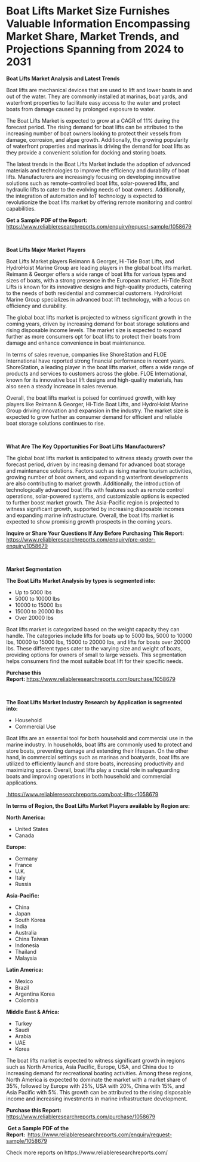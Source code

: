 <p><h1>Boat Lifts Market Size Furnishes Valuable Information Encompassing Market Share, Market Trends, and Projections Spanning from 2024 to 2031</h1></p><p><strong>Boat Lifts Market Analysis and Latest Trends</strong></p>
<p><p>Boat lifts are mechanical devices that are used to lift and lower boats in and out of the water. They are commonly installed at marinas, boat yards, and waterfront properties to facilitate easy access to the water and protect boats from damage caused by prolonged exposure to water.</p><p>The Boat Lifts Market is expected to grow at a CAGR of 11% during the forecast period. The rising demand for boat lifts can be attributed to the increasing number of boat owners looking to protect their vessels from damage, corrosion, and algae growth. Additionally, the growing popularity of waterfront properties and marinas is driving the demand for boat lifts as they provide a convenient solution for docking and storing boats.</p><p>The latest trends in the Boat Lifts Market include the adoption of advanced materials and technologies to improve the efficiency and durability of boat lifts. Manufacturers are increasingly focusing on developing innovative solutions such as remote-controlled boat lifts, solar-powered lifts, and hydraulic lifts to cater to the evolving needs of boat owners. Additionally, the integration of automation and IoT technology is expected to revolutionize the boat lifts market by offering remote monitoring and control capabilities.</p></p>
<p><strong>Get a Sample PDF of the Report:&nbsp;</strong> <a href="https://www.reliableresearchreports.com/enquiry/request-sample/1058679">https://www.reliableresearchreports.com/enquiry/request-sample/1058679</a></p>
<p>&nbsp;</p>
<p><strong>Boat Lifts Major Market Players</strong></p>
<p><p>Boat Lifts Market players Reimann & Georger, Hi-Tide Boat Lifts, and HydroHoist Marine Group are leading players in the global boat lifts market. Reimann & Georger offers a wide range of boat lifts for various types and sizes of boats, with a strong presence in the European market. Hi-Tide Boat Lifts is known for its innovative designs and high-quality products, catering to the needs of both residential and commercial customers. HydroHoist Marine Group specializes in advanced boat lift technology, with a focus on efficiency and durability.</p><p>The global boat lifts market is projected to witness significant growth in the coming years, driven by increasing demand for boat storage solutions and rising disposable income levels. The market size is expected to expand further as more consumers opt for boat lifts to protect their boats from damage and enhance convenience in boat maintenance.</p><p>In terms of sales revenue, companies like ShoreStation and FLOE International have reported strong financial performance in recent years. ShoreStation, a leading player in the boat lifts market, offers a wide range of products and services to customers across the globe. FLOE International, known for its innovative boat lift designs and high-quality materials, has also seen a steady increase in sales revenue.</p><p>Overall, the boat lifts market is poised for continued growth, with key players like Reimann & Georger, Hi-Tide Boat Lifts, and HydroHoist Marine Group driving innovation and expansion in the industry. The market size is expected to grow further as consumer demand for efficient and reliable boat storage solutions continues to rise.</p></p>
<p>&nbsp;</p>
<p><strong>What Are The Key Opportunities For Boat Lifts Manufacturers?</strong></p>
<p><p>The global boat lifts market is anticipated to witness steady growth over the forecast period, driven by increasing demand for advanced boat storage and maintenance solutions. Factors such as rising marine tourism activities, growing number of boat owners, and expanding waterfront developments are also contributing to market growth. Additionally, the introduction of technologically advanced boat lifts with features such as remote control operations, solar-powered systems, and customizable options is expected to further boost market growth. The Asia-Pacific region is projected to witness significant growth, supported by increasing disposable incomes and expanding marine infrastructure. Overall, the boat lifts market is expected to show promising growth prospects in the coming years.</p></p>
<p><strong>Inquire or Share Your Questions If Any Before Purchasing This Report:</strong> <a href="https://www.reliableresearchreports.com/enquiry/pre-order-enquiry/1058679">https://www.reliableresearchreports.com/enquiry/pre-order-enquiry/1058679</a></p>
<p>&nbsp;</p>
<p><strong>Market Segmentation</strong></p>
<p><strong>The Boat Lifts Market Analysis by types is segmented into:</strong></p>
<p><ul><li>Up to 5000 lbs</li><li>5000 to 10000 lbs</li><li>10000 to 15000 lbs</li><li>15000 to 20000 lbs</li><li>Over 20000 lbs</li></ul></p>
<p><p>Boat lifts market is categorized based on the weight capacity they can handle. The categories include lifts for boats up to 5000 lbs, 5000 to 10000 lbs, 10000 to 15000 lbs, 15000 to 20000 lbs, and lifts for boats over 20000 lbs. These different types cater to the varying size and weight of boats, providing options for owners of small to large vessels. This segmentation helps consumers find the most suitable boat lift for their specific needs.</p></p>
<p><strong>Purchase this Report:&nbsp;</strong><a href="https://www.reliableresearchreports.com/purchase/1058679">https://www.reliableresearchreports.com/purchase/1058679</a></p>
<p>&nbsp;</p>
<p><strong>The Boat Lifts Market Industry Research by Application is segmented into:</strong></p>
<p><ul><li>Household</li><li>Commercial Use</li></ul></p>
<p><p>Boat lifts are an essential tool for both household and commercial use in the marine industry. In households, boat lifts are commonly used to protect and store boats, preventing damage and extending their lifespan. On the other hand, in commercial settings such as marinas and boatyards, boat lifts are utilized to efficiently launch and store boats, increasing productivity and maximizing space. Overall, boat lifts play a crucial role in safeguarding boats and improving operations in both household and commercial applications.</p></p>
<p><a href="https://www.reliableresearchreports.com/boat-lifts-r1058679">&nbsp;https://www.reliableresearchreports.com/boat-lifts-r1058679</a></p>
<p><strong>In terms of Region, the Boat Lifts Market Players available by Region are:</strong></p>
<p>
    <p> <strong> North America: </strong>
        <ul>
            <li>United States</li>
            <li>Canada</li>
        </ul>
        </p> 
    <p> <strong> Europe: </strong>
        <ul>
            <li>Germany</li>
            <li>France</li>
            <li>U.K.</li>
            <li>Italy</li>
            <li>Russia</li>
        </ul>
        </p> 
    <p> <strong> Asia-Pacific: </strong>
        <ul>
            <li>China</li>
            <li>Japan</li>
            <li>South Korea</li>
            <li>India</li>
            <li>Australia</li>
            <li>China Taiwan</li>
            <li>Indonesia</li>
            <li>Thailand</li>
            <li>Malaysia</li>
        </ul>
        </p> 
    <p> <strong> Latin America: </strong>
        <ul>
            <li>Mexico</li>
            <li>Brazil</li>
            <li>Argentina Korea</li>
            <li>Colombia</li>
        </ul>
        </p> 
    <p> <strong> Middle East & Africa: </strong>
        <ul>
            <li>Turkey</li>
            <li>Saudi</li>
            <li>Arabia</li>
            <li>UAE</li>
            <li>Korea</li>
        </ul>
    </p>
    </p>
<p><p>The boat lifts market is expected to witness significant growth in regions such as North America, Asia Pacific, Europe, USA, and China due to increasing demand for recreational boating activities. Among these regions, North America is expected to dominate the market with a market share of 35%, followed by Europe with 25%, USA with 20%, China with 15%, and Asia Pacific with 5%. This growth can be attributed to the rising disposable income and increasing investments in marine infrastructure development.</p></p>
<p><strong>Purchase this Report: </strong><a href="https://www.reliableresearchreports.com/purchase/1058679">https://www.reliableresearchreports.com/purchase/1058679</a></p>
<p>&nbsp;<strong>Get a Sample PDF of the Report:&nbsp;&nbsp;</strong><a href="https://www.reliableresearchreports.com/enquiry/request-sample/1058679">https://www.reliableresearchreports.com/enquiry/request-sample/1058679</a></p>
<p><strong></strong></p>
<p>Check more reports on https://www.reliableresearchreports.com/</p>